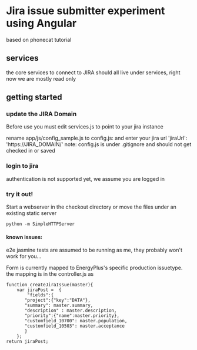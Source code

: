 # Jira issue submitter experiment using Angular

based on phonecat tutorial

## services

the core services to connect to JIRA should all live under services, right now we are mostly read only


## getting started 
 
### update the JIRA Domain

Before use you must edit services.js to point to your jira instance

  rename app/js/config_sample.js to config.js: and enter your jira url 
  'jiraUrl': 'https://JIRA_DOMAIN/'
  note: config.js is under .gitignore and should not get checked in or saved

### login to jira 
authentication is not supported yet, we assume you are logged in

### try it out!
Start a webserver in the checkout directory or move the files under an existing static server


    python -m SimpleHTTPServer

#### known issues:

e2e jasmine tests are assumed to be running as me, they probably won't work for you...

Form is currently mapped to EnergyPlus's specific production issuetype. the mapping is in the controller.js as

	function createJiraIssue(master){
  		var jiraPost =  {
      		"fields":{
   	       "project":{"key":"DATA"},
   	       "summary": master.summary,
   	       "description" : master.description,
   	       "priority":{"name":master.priority},
   	       "customfield_10700": master.population,
   	       "customfield_10503": master.acceptance
   		   }
  		};
  	return jiraPost;